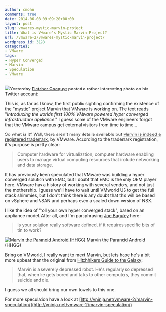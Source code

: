 ```yaml
---
author: cmohn
comments: true
date: 2014-06-08 09:09:20+00:00
layout: post
slug: vmwares-mystic-marvin-project
title: What is VMware's Mystic Marvin Project?
url: /vmware-2/vmwares-mystic-marvin-project/
wordpress_id: 3198
categories:
- VMware
tags:
- Hyper Converged
- Marvin
- Speculation
- VMware
---
```


[![](https://pbs.twimg.com/media/BpgDQmDCYAESs-A.jpg:large)](https://twitter.com/cocquyt/status/475133344837935104)Yesterday [Fletcher Cocquyt](https://twitter.com/Cocquyt) posted a rather interesting photo on his Twitter account:

This is, as far as I know, the first public sighting confirming the existence of the "[mystic](http://www.crn.com/news/data-center/300071991/sources-vmware-building-project-mystic-converged-infrastructure-appliance-for-emc.htm)" project Marvin that VMware is working on. The text reads "_Introducing the worlds first 100% VMware powered hyper converged infrastructure appliance_." I guess some of the VMware engineers forgot that the VMware campus get external visitors from time to time...

So what is it? Well, there aren't many details available but [Marvin is indeed a registered trademark](http://trademarks.justia.com/861/60/marvin-86160864.html), by VMware. According to the trademark registration, it's purpose is pretty clear:

<!--more-->


<blockquote>Computer hardware for virtualization; computer hardware enabling users to manage virtual computing resources that include networking and data storage.</blockquote>



It has previously been speculated that VMware was building a hyper converged solution with EMC, but I doubt that EMC is the only OEM player here. VMware has a history of working with several vendors, and not just the mothership. I guess we'll have to wait until VMworld US to get the full stack shimmies, but I don't think there is any doubt that this will be based on vSphere and VSAN and perhaps even a scaled down version of NSX.

I like the idea of "roll your own hyper converged stack", based on an appliance model. After all, and I'm paraphrasing [Joe Baguley](https://twitter.com/JoeBaguley) here:



<blockquote>Is your solution really software defined, if it requires specific bits of tin to work?</blockquote>



[![Marvin the Paranoid Android (HHGG)](http://vninja.net/wordpress/wp-content/uploads/2014/06/Marvin_HHGG-182x300.jpg)](http://vninja.net/wordpress/wp-content/uploads/2014/06/Marvin_HHGG.jpg) Marvin the Paranoid Android (HHGG)

Bring on VMworld, I really want to meet Marvin, but lets hope he's a bit more upbeat than the original from [Hitchhikers Guide to the Galaxy](http://hitchhikers.wikia.com/wiki/Marvin):



<blockquote>Marvin is a severely depressed robot. He's regularly so depressed that, when he gets bored and talks to other computers, they commit suicide and die.</blockquote>



I guess we all should bring our own towels to this one.

For more speculation have a look at [http://vninja.net/vmware-2/marvin-speculation/](http://vninja.net/vmware-2/marvin-speculation/)
